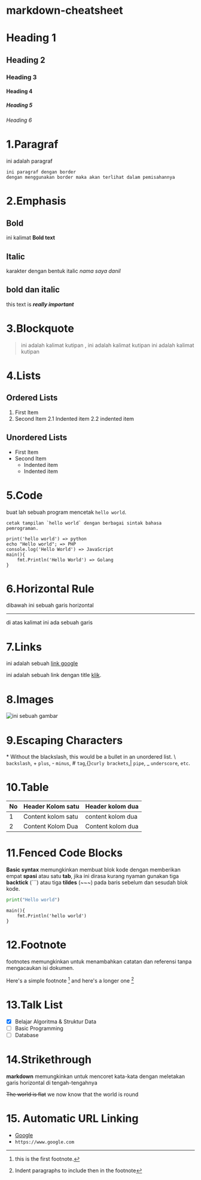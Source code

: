 # markdown-cheatsheet

# Heading 1
## Heading 2
### Heading 3
#### Heading 4
##### Heading 5
###### Heading 6

# 1.Paragraf

ini adalah paragraf

    ini paragraf dengan border
    dengan menggunakan border maka akan terlihat dalam pemisahannya
    
# 2.Emphasis
## Bold
ini kalimat **Bold text**

## Italic
karakter dengan bentuk italic *nama saya danil*

## bold dan italic
this text is ***really important***


# 3.Blockquote

> ini adalah kalimat kutipan ,
ini adalah kalimat kutipan
ini adalah kalimat kutipan


# 4.Lists
## Ordered Lists
1. First Item
2. Second Item
    2.1 Indented item
    2.2 indented item

## Unordered Lists
- First Item
- Second Item
    - Indented item
    - Indented item

# 5.Code
buat lah sebuah program mencetak `hello world`.

``cetak tampilan `hello world` dengan berbagai sintak bahasa pemrograman.``

    print('hello world') => python
    echo "Hello world"; => PHP
    console.log('Hello World') => JavaScript
    main(){ 
        fmt.Println('Hello World') => Golang
    }

# 6.Horizontal Rule
dibawah ini sebuah garis horizontal
___
di atas kalimat ini ada sebuah garis

# 7.Links
ini adalah sebuah [link google](https://www.google.com)

ini adalah sebuah link dengan title [klik](https://google.com "Link Google").
    
# 8.Images
![](https://images.unsplash.com/photo-1498050108023-c5249f4df085?ixid=MXwxMjA3fDB8MHxwaG90by1wYWdlfHx8fGVufDB8fHw%3D&ixlib=rb-1.2.1&auto=format&fit=crop&w=752&q=80 "ini sebuah gambar")

# 9.Escaping Characters
\* Without the blackslash, this would be a bullet in an unordered list.
\\ `backslash`, \+ `plus`, \- `minus`, \# `tag`,\{}`curly brackets`,\| `pipe`,
\_ `underscore`, `etc`.

# 10.Table
| No| Header Kolom satu | Header kolom dua |
| --- | --- | --- |
| 1 | Content kolom satu | content kolom dua |
| 2 | Content Kolom Dua  | Content kolom dua |

# 11.Fenced Code Blocks
**Basic syntax** memungkinkan membuat blok kode dengan memberikan empat **spasi** atau satu **tab**, jika ini dirasa kurang nyaman gunakan tiga **backtick** (```) atau tiga **tildes** (~~~) pada baris sebelum dan sesudah blok kode.

```python
print("Hello world")
```
```golang
main(){
    fmt.Println('hello world')
}
```

# 12.Footnote

footnotes memungkinkan untuk menambahkan catatan dan referensi tanpa mengacaukan isi dokumen.

Here's a simple footnote [^1] and here's a longer one [^2]

[^1]: this is the first footnote.
[^2]: Indent paragraphs to include then in the footnote

# 13.Talk List

- [x] Belajar Algoritma & Struktur Data
- [ ] Basic Programming
- [ ] Database

# 14.Strikethrough
**markdown** memungkinkan untuk mencoret kata-kata dengan meletakan garis horizontal di tengah-tengahnya

~~The world is flat~~ we now know that the world is round

# 15. Automatic URL Linking
- [Google](https://www.google.com)
- `https://www.google.com`
